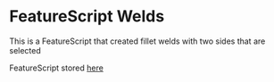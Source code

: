 # FeatureScript Welds

This is a FeatureScript that created fillet welds with two sides that are selected

FeatureScript stored [here](https://cad.onshape.com/documents/7c7042b84e1ae5b391af796f)
